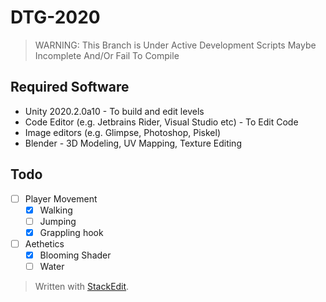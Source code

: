 # DTG-2020
> WARNING: This Branch is Under Active Development Scripts Maybe Incomplete And/Or Fail To Compile

## Required Software
 - Unity 2020.2.0a10 - To build and edit levels
 - Code Editor (e.g. Jetbrains Rider, Visual Studio etc) - To Edit Code
 - Image editors (e.g. Glimpse, Photoshop, Piskel)
 - Blender - 3D Modeling, UV Mapping, Texture Editing

## Todo
 - [ ] Player Movement
	- [x] Walking
	- [ ] Jumping
	- [x] Grappling hook
 - [ ] Aethetics
	 - [x] Blooming Shader
	 - [ ] Water

> Written with [StackEdit](https://stackedit.io/).

